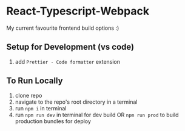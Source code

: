 # React-Typescript-Webpack

My current favourite frontend build options :)

## Setup for Development (vs code)
1. add `Prettier - Code formatter` extension

## To Run Locally

1. clone repo
2. navigate to the repo's root directory in a terminal
3. run `npm i` in terminal
4. run `npm run dev` in terminal for dev build OR `npm run prod` to build production bundles for deploy
